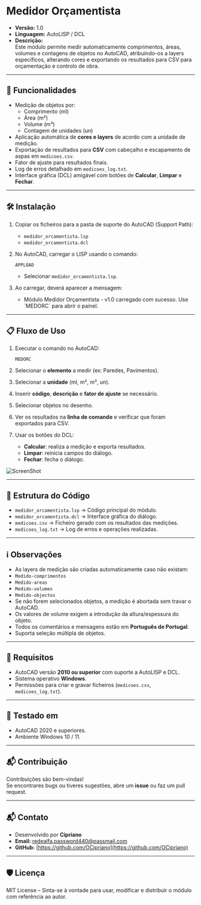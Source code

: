 # Medidor Orçamentista

- **Versão:** 1.0  
- **Linguagem:** AutoLISP / DCL  
- **Descrição:**  
  Este módulo permite medir automaticamente comprimentos, áreas, volumes e contagens de objetos no AutoCAD, atribuindo-os a layers específicos, alterando cores e exportando os resultados para CSV para orçamentação e controlo de obra.

---

## 🚀 Funcionalidades

- Medição de objetos por:
  - Comprimento (ml)
  - Área (m²)
  - Volume (m³)
  - Contagem de unidades (un)
- Aplicação automática de **cores e layers** de acordo com a unidade de medição.
- Exportação de resultados para **CSV** com cabeçalho e escapamento de aspas em `medicoes.csv`.
- Fator de ajuste para resultados finais.
- Log de erros detalhado em `medicoes_log.txt`.
- Interface gráfica (DCL) amigável com botões de **Calcular**, **Limpar** e **Fechar**.

---

## 🛠️ Instalação

1. Copiar os ficheiros para a pasta de suporte do AutoCAD (Support Path):  

	- `medidor_orcamentista.lsp`
	- `medidor_orcamentista.dcl`

2. No AutoCAD, carregar o LISP usando o comando:

	```autocad
	APPLOAD
	```
	
	- Selecionar `medidor_orcamentista.lsp`.  

3. Ao carregar, deverá aparecer a mensagem:

	- Módulo Medidor Orçamentista - v1.0 carregado com sucesso. Use ´MEDORC´ para abrir o painel.

---

## 📋 Fluxo de Uso

1. Executar o comando no AutoCAD:

	```autocad
	MEDORC
	```

2. Selecionar o **elemento** a medir (ex: Paredes, Pavimentos).  
3. Selecionar a **unidade** (ml, m², m³, un).  
4. Inserir **código**, **descrição** e **fator de ajuste** se necessário.  
5. Selecionar objetos no desenho.  
6. Ver os resultados na **linha de comando** e verificar que foram exportados para CSV.  
7. Usar os botões do DCL:
	- **Calcular**: realiza a medição e exporta resultados.
	- **Limpar**: reinicia campos do diálogo.
	- **Fechar**: fecha o diálogo.

![ScreenShot](https://raw.githubusercontent.com/OCipriano/medidor_orcamentista/refs/heads/main/Screenshot%202025-09-04%20170540.png)

---

## 📁 Estrutura do Código

- `medidor_orcamentista.lsp` → Código principal do módulo.  
- `medidor_orcamentista.dcl` → Interface gráfica do diálogo.  
- `medicoes.csv`             → Ficheiro gerado com os resultados das medições.  
- `medicoes_log.txt`         → Log de erros e operações realizadas.

---

## ℹ️ Observações

- As layers de medição são criadas automaticamente caso não existam:
- `Medido-comprimentos`
- `Medido-areas`
- `Medido-volumes`
- `Medido-objectos`
- Se não forem selecionados objetos, a medição é abortada sem travar o AutoCAD.
- Os valores de volume exigem a introdução da altura/espessura do objeto.
- Todos os comentários e mensagens estão em **Português de Portugal**.
- Suporta seleção múltipla de objetos.

---

## 🔧 Requisitos

- AutoCAD versão **2010 ou superior** com suporte a AutoLISP e DCL.
- Sistema operativo **Windows**.
- Permissões para criar e gravar ficheiros (`medicoes.csv`, `medicoes_log.txt`).  

---

## 🧪 Testado em

- AutoCAD 2020 e superiores.
- Ambiente Windows 10 / 11.  

---

## 📬 Contribuição

Contribuições são bem-vindas!  
Se encontrares bugs ou tiveres sugestões, abre um **issue** ou faz um pull request.

---

## 📬 Contato

- Desenvolvido por **Cipriano**  
- **Email:** redealfa.password440@passmail.com 
- **GitHub:** [https://github.com/OCipriano](https://github.com/OCipriano)

---

## 🛡️ Licença

MIT License – Sinta-se à vontade para usar, modificar e distribuir o módulo com referência ao autor.

